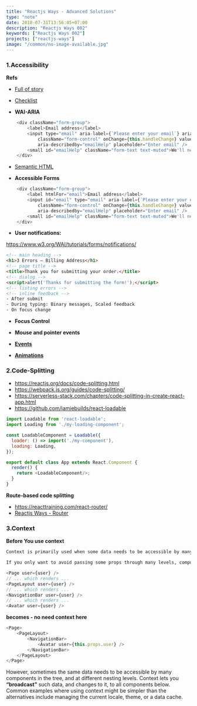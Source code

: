 ```yaml
---
title: "Reactjs Ways - Advanced Solutions"
type: "note"
date: 2018-07-31T13:56:05+07:00
description: "Reactjs Ways 002"
keywords: ["Reactjs Ways 002"]
projects: ["reactjs-ways"]
image: "/common/no-image-available.jpg"
---
```


### 1.Accessibility


**Refs**

- [Full of story](https://reactjs.org/docs/accessibility.html)
- [Checklist](https://a11yproject.com/checklist.html)


- **WAI-ARIA**

```javascript
    <div className="form-group">
        <label>Email address</label>
        <input type="email" aria-label={`Please enter your email`} aria-required="true"
            className="form-control" onChange={this.handleChange} value={this.state.email} name="email"
            aria-describedby="emailHelp" placeholder="Enter email" />
        <small id="emailHelp" className="form-text text-muted">We'll never share your email with anyone else.</small>
    </div>
```

- [Semantic HTML](https://developer.mozilla.org/en-US/docs/Web/HTML/Element)

- **Accessible Forms**

```javascript
    <div className="form-group">
        <label htmlFor="email">Email address</label>
        <input id="email" type="email" aria-label={`Please enter your email`} aria-required="true"
            className="form-control" onChange={this.handleChange} value={this.state.email} name="email"
            aria-describedby="emailHelp" placeholder="Enter email" />
        <small id="emailHelp" className="form-text text-muted">We'll never share your email with anyone else.</small>
    </div>
```

- **User notifications:**

https://www.w3.org/WAI/tutorials/forms/notifications/

```html
<!-- main heading -->
<h1>3 Errors – Billing Address</h1>
<!-- page title -->
<title>Thank you for submitting your order.</title>
<!-- dialog -->
<script>alert('Thanks for submitting the form!');</script>
<!-- listing errors -->
<!-- inline feedback -->
- After submit
- During typing: Binary messages, Scaled feedback
- On focus change
```

- **Focus Control**

- **Mouse and pointer events**

- [**Events**](https://reactjs.org/docs/events.html#mouse-events)
- [**Animations**](https://speckyboy.com/custom-hover-click-effects-css-javascript/)

### 2.Code-Splitting

- https://reactjs.org/docs/code-splitting.html
- https://webpack.js.org/guides/code-splitting/
- https://serverless-stack.com/chapters/code-splitting-in-create-react-app.html
- https://github.com/jamiebuilds/react-loadable

```javascript
import Loadable from 'react-loadable';
import Loading from './my-loading-component';

const LoadableComponent = Loadable({
  loader: () => import('./my-component'),
  loading: Loading,
});

export default class App extends React.Component {
  render() {
    return <LoadableComponent/>;
  }
}
```

**Route-based code splitting**

- https://reacttraining.com/react-router/
- [Reactjs Ways - Router](/note/reactjs-ways-003)
### 3.Context

**Before You use context**

```html
Context is primarily used when some data needs to be accessible by many components at different nesting levels. Apply it sparingly because it makes component reuse more difficult.
```

```html
If you only want to avoid passing some props through many levels, component composition is often a simpler solution than context.
```

```javascript
<Page user={user} />
// ... which renders ...
<PageLayout user={user} />
// ... which renders ...
<NavigationBar user={user} /> 
// ... which renders ...
<Avatar user={user} />
```

**becomes - no need context here**

```javascript
<Page>
    <PageLayout>
        <NavigationBar>
            <Avatar user={this.props.user} />
        </NavigationBar>
    </PageLayout>
</Page>
```
<div>
However, sometimes the same data needs to be accessible by many components in the tree, and at different nesting levels.
Context lets you <strong>“broadcast”</strong> such data, and changes to it, to all components below. Common examples where using context might be simpler than the alternatives include managing the current locale, theme, or a data cache.
</div>
